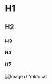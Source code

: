 # H1
## H2
### H3
#### H4
##### H5

![Image of Yaktocat](https://octodex.github.com/images/yaktocat.png)
